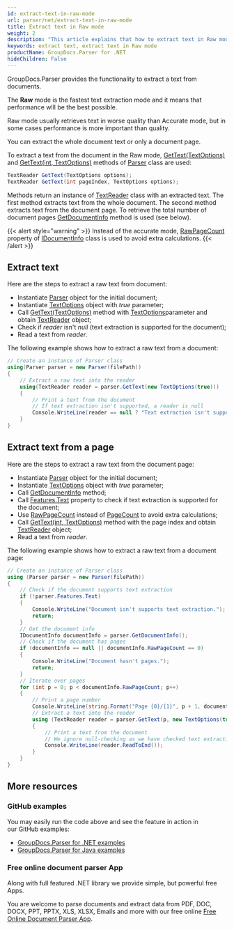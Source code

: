 ```yaml
---
id: extract-text-in-raw-mode
url: parser/net/extract-text-in-raw-mode
title: Extract text in Raw mode
weight: 2
description: "This article explains that how to extract text in Raw mode."
keywords: extract text, extract text in Raw mode
productName: GroupDocs.Parser for .NET
hideChildren: False
---
```

GroupDocs.Parser provides the functionality to extract a text from documents.

The **Raw** mode is the fastest text extraction mode and it means that performance wlll be the best possible.

Raw mode usually retrieves text in worse quality than Accurate mode, but in some cases performance is more important than quality.

You can extract the whole document text or only a document page.

To extract a text from the document in the Raw mode, [GetText(TextOptions)](https://reference.groupdocs.com/net/parser/groupdocs.parser.parser/gettext/methods/1) and [GetText(int, TextOptions)](https://reference.groupdocs.com/net/parser/groupdocs.parser.parser/gettext/methods/3) methods of [Parser](https://reference.groupdocs.com/net/parser/groupdocs.parser/parser) class are used:

```csharp
TextReader GetText(TextOptions options);
TextReader GetText(int pageIndex, TextOptions options);
```

Methods return an instance of [TextReader](https://docs.microsoft.com/en-us/dotnet/api/system.io.textreader?view=netframework-2.0) class with an extracted text. The first method extracts text from the whole document. The second method extracts text from the document page. To retrieve the total number of document pages [GetDocumentInfo](https://reference.groupdocs.com/net/parser/groupdocs.parser/parser/methods/getdocumentinfo) method is used (see below).

{{< alert style="warning" >}}
Instead of the accurate mode, [RawPageCount](https://reference.groupdocs.com/net/parser/groupdocs.parser.options/idocumentinfo/properties/rawpagecount) property of [IDocumentInfo](https://reference.groupdocs.com/net/parser/groupdocs.parser.options/idocumentinfo) class is used to avoid extra calculations.
{{< /alert >}}

## Extract text

Here are the steps to extract a raw text from document:

*   Instantiate [Parser](https://reference.groupdocs.com/net/parser/groupdocs.parser/parser) object for the initial document;
*   Instantiate [TextOptions](https://reference.groupdocs.com/net/parser/groupdocs.parser.options/textoptions) object with *true* parameter;
*   Call [GetText(TextOptions)](https://reference.groupdocs.com/net/parser/groupdocs.parser.parser/gettext/methods/1) method with [TextOptions](https://reference.groupdocs.com/net/parser/groupdocs.parser.options/textoptions)parameter and obtain [TextReader](https://docs.microsoft.com/en-us/dotnet/api/system.io.textreader?view=netframework-2.0) object;
*   Check if *reader* isn't *null* (text extraction is supported for the document);
*   Read a text from *reader*.

The following example shows how to extract a raw text from a document:

```csharp
// Create an instance of Parser class
using(Parser parser = new Parser(filePath))
{
    // Extract a raw text into the reader
    using(TextReader reader = parser.GetText(new TextOptions(true)))
    {
        // Print a text from the document
        // If text extraction isn't supported, a reader is null
        Console.WriteLine(reader == null ? "Text extraction isn't supported" : reader.ReadToEnd());
    }
}
```

## Extract text from a page

Here are the steps to extract a raw text from the document page:

*   Instantiate [Parser](https://reference.groupdocs.com/net/parser/groupdocs.parser/parser) object for the initial document;
*   Instantiate [TextOptions](https://reference.groupdocs.com/net/parser/groupdocs.parser.options/textoptions) object with *true* parameter;
*   Call [GetDocumentInfo](https://reference.groupdocs.com/net/parser/groupdocs.parser/parser/methods/getdocumentinfo) method;
*   Call [Features.Text](https://reference.groupdocs.com/net/parser/groupdocs.parser.options/features/properties/text) property to check if text extraction is supported for the document;
*   Use [RawPageCount](https://reference.groupdocs.com/net/parser/groupdocs.parser.options/idocumentinfo/properties/rawpagecount) instead of [PageCount](https://reference.groupdocs.com/net/parser/groupdocs.parser.options/idocumentinfo/properties/pagecount) to avoid extra calculations;
*   Call [GetText(int, TextOptions)](https://reference.groupdocs.com/net/parser/groupdocs.parser.parser/gettext/methods/3) method with the page index and obtain [TextReader](https://docs.microsoft.com/en-us/dotnet/api/system.io.textreader?view=netframework-2.0) object;
*   Read a text from *reader*.

The following example shows how to extract a raw text from a document page:

```csharp
// Create an instance of Parser class
using (Parser parser = new Parser(filePath))
{
    // Check if the document supports text extraction
    if (!parser.Features.Text)
    {
        Console.WriteLine("Document isn't supports text extraction.");
        return;
    }
    // Get the document info
    IDocumentInfo documentInfo = parser.GetDocumentInfo();
    // Check if the document has pages
    if (documentInfo == null || documentInfo.RawPageCount == 0)
    {
        Console.WriteLine("Document hasn't pages.");
        return;
    }
    // Iterate over pages
    for (int p = 0; p < documentInfo.RawPageCount; p++)
    {
        // Print a page number 
        Console.WriteLine(string.Format("Page {0}/{1}", p + 1, documentInfo.RawPageCount));
        // Extract a text into the reader
        using (TextReader reader = parser.GetText(p, new TextOptions(true)))
        {
            // Print a text from the document
            // We ignore null-checking as we have checked text extraction feature support earlier
            Console.WriteLine(reader.ReadToEnd());
        }
    }
}
```

## More resources

### GitHub examples

You may easily run the code above and see the feature in action in our GitHub examples:

*   [GroupDocs.Parser for .NET examples](https://github.com/groupdocs-parser/GroupDocs.Parser-for-.NET)    
*   [GroupDocs.Parser for Java examples](https://github.com/groupdocs-parser/GroupDocs.Parser-for-Java)    

### Free online document parser App

Along with full featured .NET library we provide simple, but powerful free Apps.

You are welcome to parse documents and extract data from PDF, DOC, DOCX, PPT, PPTX, XLS, XLSX, Emails and more with our free online [Free Online Document Parser App](https://products.groupdocs.app/parser).